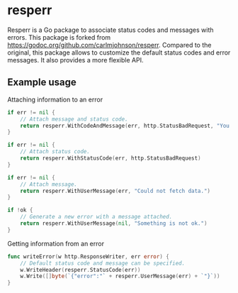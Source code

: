 # resperr

Resperr is a Go package to associate status codes and messages with errors.
This package is forked from https://godoc.org/github.com/carlmjohnson/resperr.
Compared to the original, this package allows to customize the default status codes and error messages.
It also provides a more flexible API.

## Example usage

Attaching information to an error
```go
if err != nil {
	// Attach message and status code.
	return resperr.WithCodeAndMessage(err, http.StatusBadRequest, "You did something wrong.")
}

if err != nil {
	// Attach status code.
	return resperr.WithStatusCode(err, http.StatusBadRequest)
}

if err != nil {
	// Attach message.
	return resperr.WithUserMessage(err, "Could not fetch data.")
}

if !ok {
	// Generate a new error with a message attached.
	return resperr.WithUserMessage(nil, "Something is not ok.")
}
```

Getting information from an error
```go
func writeError(w http.ResponseWriter, err error) {
	// Default status code and message can be specified.
	w.WriteHeader(resperr.StatusCode(err))
	w.Write([]byte(`{"error":"` + resperr.UserMessage(err) + `"}`))
}
```